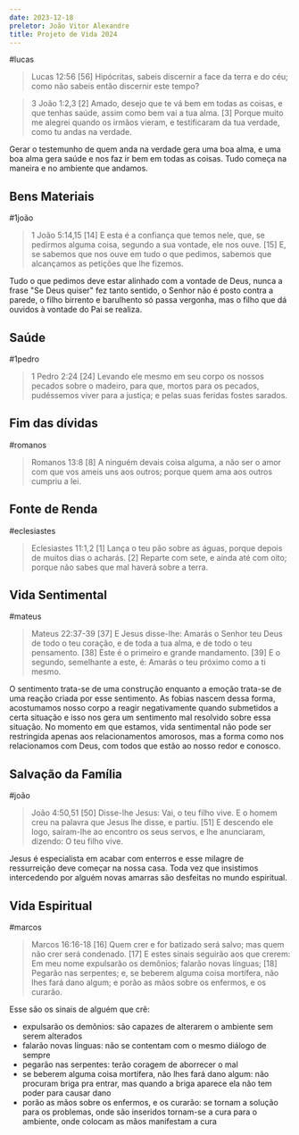 ```yaml
---
date: 2023-12-18
preletor: João Vitor Alexandre
title: Projeto de Vida 2024
---
```


#lucas
> Lucas 12:56 [56] Hipócritas, sabeis discernir a face da terra e do céu; como não sabeis então discernir este tempo?

> 3 João 1:2,3 [2] Amado, desejo que te vá bem em todas as coisas, e que tenhas saúde, assim como bem vai a tua alma. [3] Porque muito me alegrei quando os irmãos vieram, e testificaram da tua verdade, como tu andas na verdade.

Gerar o testemunho de quem anda na verdade gera uma boa alma, e uma boa alma gera saúde e nos faz ir bem em todas as coisas. Tudo começa na maneira e no ambiente que andamos.
## Bens Materiais

#1joão
> 1 João 5:14,15 [14] E esta é a confiança que temos nele, que, se pedirmos alguma coisa, segundo a sua vontade, ele nos ouve. [15] E, se sabemos que nos ouve em tudo o que pedimos, sabemos que alcançamos as petições que lhe fizemos.

Tudo o que pedimos deve estar alinhado com a vontade de Deus, nunca a frase "Se Deus quiser" fez tanto sentido, o Senhor não é posto contra a parede, o filho birrento e barulhento só passa vergonha, mas o filho que dá ouvidos à vontade do Pai se realiza.

## Saúde

#1pedro
> 1 Pedro 2:24 [24] Levando ele mesmo em seu corpo os nossos pecados sobre o madeiro, para que, mortos para os pecados, pudéssemos viver para a justiça; e pelas suas feridas fostes sarados.

## Fim das dívidas

#romanos
> Romanos 13:8 [8] A ninguém devais coisa alguma, a não ser o amor com que vos ameis uns aos outros; porque quem ama aos outros cumpriu a lei.

## Fonte de Renda

#eclesiastes
> Eclesiastes 11:1,2 [1] Lança o teu pão sobre as águas, porque depois de muitos dias o acharás. [2] Reparte com sete, e ainda até com oito; porque não sabes que mal haverá sobre a terra.

## Vida Sentimental

#mateus
> Mateus 22:37-39 [37] E Jesus disse-lhe: Amarás o Senhor teu Deus de todo o teu coração, e de toda a tua alma, e de todo o teu pensamento. [38] Este é o primeiro e grande mandamento. [39] E o segundo, semelhante a este, é: Amarás o teu próximo como a ti mesmo. 

O sentimento trata-se de uma construção enquanto a emoção trata-se de uma reação criada por esse sentimento. As fobias nascem dessa forma, acostumamos nosso corpo a reagir negativamente quando submetidos a certa situação e isso nos gera um sentimento mal resolvido sobre essa situação.
No momento em que estamos, vida sentimental não pode ser restringida apenas aos relacionamentos amorosos, mas a forma como nos relacionamos com Deus, com todos que estão ao nosso redor e conosco.
## Salvação da Família

#joão
> João 4:50,51 [50] Disse-lhe Jesus: Vai, o teu filho vive. E o homem creu na palavra que Jesus lhe disse, e partiu. [51] E descendo ele logo, saíram-lhe ao encontro os seus servos, e lhe anunciaram, dizendo: O teu filho vive.

Jesus é especialista em acabar com enterros e esse milagre de ressurreição deve começar na nossa casa. Toda vez que insistimos intercedendo por alguém novas amarras são desfeitas no mundo espiritual.
## Vida Espiritual

#marcos
> Marcos 16:16-18 [16] Quem crer e for batizado será salvo; mas quem não crer será condenado. [17] E estes sinais seguirão aos que crerem: Em meu nome expulsarão os demônios; falarão novas línguas; [18] Pegarão nas serpentes; e, se beberem alguma coisa mortífera, não lhes fará dano algum; e porão as mãos sobre os enfermos, e os curarão.

Esse são os sinais de alguém que crê:
- expulsarão os demônios: são capazes de alterarem o ambiente sem serem alterados
- falarão novas línguas: não se contentam com o mesmo diálogo de sempre
- pegarão nas serpentes: terão coragem de aborrecer o mal
- se beberem alguma coisa mortífera, não lhes fará dano algum: não procuram briga pra entrar, mas quando a briga aparece ela não tem poder para causar dano
- porão as mãos sobre os enfermos, e os curarão: se tornam a solução para os problemas, onde são inseridos tornam-se a cura para o ambiente, onde colocam as mãos manifestam a cura